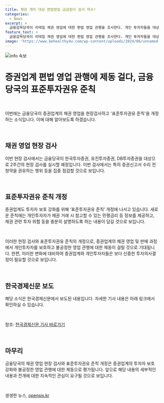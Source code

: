 ```yaml
---
title: 채권 개미 대상 편법영업 금감원이 검사 착수!
categories:
  - News
excerpt: >
  금융감독당국이 리테일 채권 영업에 대한 편법 영업 관행을 조사한다. 개인 투자자들을 대상으로 하는 채권 영업의 급격한 확산으로 인해, 한국투자증권, 유진투자증권, DB투자증권에 대한 2주간의 현장 검사가 진행된다. 특히 증권신고서 수리 전 청약을 권유하는 행위 등이 집중 점검될 예정이다. 이에 따라 금감원은 시장 질서에 반하는 사례가 발견되면 검사를 확대할 계획이며, 증권업계는 표준투자권유 준칙을 개정하여 투자자 보호를 강화할 예정이다.
feature_text: >
  금융감독당국이 리테일 채권 영업에 대한 편법 영업 관행을 조사한다. 개인 투자자들을 대상으로 하는 채권 영업의 급격한 확산으로 인해, 한국투자증권, 유진투자증권, DB투자증권에 대한 2주간의 현장 검사가 진행된다. 특히 증권신고서 수리 전 청약을 권유하는 행위 등이 집중 점검될 예정이다. 이에 따라 금감원은 시장 질서에 반하는 사례가 발견되면 검사를 확대할 계획이며, 증권업계는 표준투자권유 준칙을 개정하여 투자자 보호를 강화할 예정이다.
image: 'https://www.behealthy4u.com/wp-content/uploads/2024/06/unnamed-file.png'
---
```


<p><img src="https://www.behealthy4u.com/wp-content/uploads/2024/06/unnamed-file.png" alt="info 속보" /></p>

<h1>증권업계 편법 영업 관행에 제동 걸다, 금융당국의 표준투자권유 준칙</h1>

<p data-ke-size="size16">&nbsp;</p>

<p>이번에는 금융당국이 증권업계의 채권 영업을 현장검사하고 '표준투자권유 준칙'을 개정하는 소식입니다. 이에 대해 알아보도록 하겠습니다.</p>

<p data-ke-size="size16">&nbsp;</p>

<h2>채권 영업 현장 검사</h2>

<p>이번 현장 검사에서는 금융당국이 한국투자증권, 유진투자증권, DB투자증권을 대상으로 2주간의 현장 검사를 실시할 예정입니다. 이번 검사에서는 특히 증권신고서 수리 전 청약을 권유하는 행위 등을 집중 점검할 것으로 보입니다.</p>

<p data-ke-size="size16">&nbsp;</p>

<h2>표준투자권유 준칙 개정</h2>

<p>증권업계도 투자자 보호 강화를 위해 ‘표준투자권유 준칙’ 개정에 나서고 있습니다. 새로운 준칙에는 개인투자자가 채권 거래 시 참고할 수 있는 민평금리 등 정보를 제공하고, 채권 관련 투자 위험 등을 충분히 설명하도록 하는 내용이 담길 것으로 보입니다.</p>

<p data-ke-size="size16">&nbsp;</p>

<p>이러한 현장 검사와 표준투자권유 준칙의 개정으로, 증권업계의 채권 영업 및 판매 과정에서 개인투자자를 보호하고 불공정한 영업 관행에 대한 제동이 걸릴 것으로 기대됩니다. 한편, 이러한 변화에 대비하여 증권업계와 개인투자자들은 보다 신중한 투자의사결정이 필요할 것으로 보입니다.</p>

<p data-ke-size="size16">&nbsp;</p>

<h2>한국경제신문 보도</h2>

<p>해당 소식은 한국경제신문에서 보도된 내용입니다. 자세한 기사 내용은 아래 링크에서 확인하실 수 있습니다.</p>

<p data-ke-size="size16">&nbsp;</p>

<p>참조: <a href='https://news.naver.com/main/read.nhn?mode=LSD&amp;mid=sec&amp;oid=015&amp;aid=0004565064&amp;sid1=001' target='_blank'>한국경제신문 기사 바로가기</a></p>

<p data-ke-size="size16">&nbsp;</p>

<h2>마무리</h2>

<p>금융당국의 채권 영업 현장 검사와 표준투자권유 준칙 개정은 증권업계의 투자자 보호 강화와 불공정한 영업 관행에 대한 제동으로 평가됩니다. 앞으로 해당 내용의 세부적인 내용과 전개에 대한 지속적인 관심이 요구될 것으로 보입니다.</p>

<p data-ke-size="size16">&nbsp;</p>
생생한 뉴스, <a href="https://opensis.kr" rel="dofollow">opensis.kr</a>



